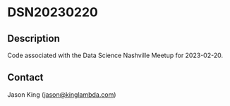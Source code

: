 # DSN20230220

## Description

Code associated with the Data Science Nashville Meetup for 2023-02-20.

## Contact

Jason King (jason@kinglambda.com)
